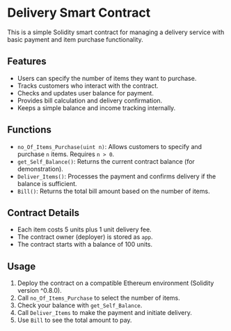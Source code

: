 # Delivery Smart Contract

This is a simple Solidity smart contract for managing a delivery service with basic payment and item purchase functionality.

## Features

- Users can specify the number of items they want to purchase.
- Tracks customers who interact with the contract.
- Checks and updates user balance for payment.
- Provides bill calculation and delivery confirmation.
- Keeps a simple balance and income tracking internally.

## Functions

- `no_Of_Items_Purchase(uint n)`: Allows customers to specify and purchase `n` items. Requires `n > 0`.
- `get_Self_Balance()`: Returns the current contract balance (for demonstration).
- `Deliver_Items()`: Processes the payment and confirms delivery if the balance is sufficient.
- `Bill()`: Returns the total bill amount based on the number of items.

## Contract Details

- Each item costs 5 units plus 1 unit delivery fee.
- The contract owner (deployer) is stored as `app`.
- The contract starts with a balance of 100 units.

## Usage

1. Deploy the contract on a compatible Ethereum environment (Solidity version ^0.8.0).
2. Call `no_Of_Items_Purchase` to select the number of items.
3. Check your balance with `get_Self_Balance`.
4. Call `Deliver_Items` to make the payment and initiate delivery.
5. Use `Bill` to see the total amount to pay.
